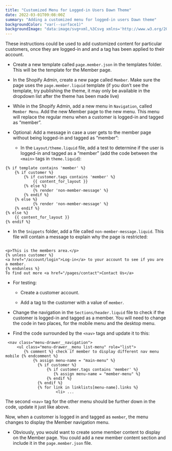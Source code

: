 ```yaml
---
title: "Customized Menu for Logged-in Users Dawn Theme"
date: 2022-03-01T09:08:00Z
summary: "Adding a customized menu for logged-in users Dawn theme"
backgroundColor: "var(--surface1)"
backgroundImage: "data:image/svg+xml,%3Csvg xmlns='http://www.w3.org/2000/svg' width='32' height='32' viewBox='0 0 32 32'%3E%3Cg fill-rule='evenodd'%3E%3Cg id='Artboard-5' fill='%23ffc078' fill-opacity='1' fill-rule='nonzero'%3E%3Cpath d='M6 18h12V6H6v12zM4 4h16v16H4V4z'/%3E%3C/g%3E%3C/g%3E%3C/svg%3E"
---
```


These instructions could be used to add customized content for particular customers, once they are logged-in and and a tag has been applied to their account.

- Create a new template called `page.member.json` in the templates folder. This will be the template for the Member page.

- In the Shopify Admin, create a new page called `Member`. Make sure the page uses the `page.member.liquid` template (if you don’t see the template, try publishing the theme, it may only be available in the dropdown list after the theme has been made live)

- While in the Shopify Admin, add a new menu in `Navigation`, called `Member Menu`. Add the new Member page to the new menu. This menu will replace the regular menu when a customer is logged-in and tagged as “member”.

- Optional: Add a message in case a user gets to the member page without being logged-in and tagged as “member”:
  - In the `Layout/theme.liquid` file, add a test to determine if the user is logged-in and tagged as a “member” (add the code between the `<main>` tags in `theme.liquid`):

```
{% if template contains 'member' %}
    {% if customer %}
        {% if customer.tags contains 'member' %}
            {{ content_for_layout }}
        {% else %}
            {% render 'non-member-message' %}
        {% endif %}
    {% else %}
            {% render 'non-member-message' %}
    {% endif %}
{% else %}
    {{ content_for_layout }}
{% endif %}

```

- In the `Snippets` folder, add a file called `non-member-message.liquid`. This file will contain a message to explain why the page is restricted:

```

<p>This is the members area.</p>
{% unless customer %}
<a href="/account/login">Log-in</a> to your account to see if you are a member.
{% endunless %}
To find out more <a href="/pages/contact">Contact Us</a>

```

- For testing:

  - Create a customer account.

  - Add a tag to the customer with a value of `member`.

- Change the navigation in the `Sections/header.liquid` file to check if the customer is logged-in and tagged as a member. You will need to change the code in two places, for the mobile menu and the desktop menu.

- Find the code surrounded by the `<nav>` tags and update it to this:

```
 <nav class="menu-drawer__navigation">
     <ul class="menu-drawer__menu list-menu" role="list">
        {% comment %} check if member to display different nav menu mobile {% endcomment %}
            {% assign menu-name = "main-menu" %}
       		  {% if customer %}
            	  {% if customer.tags contains 'member' %}
            		 {% assign menu-name = "member-menu" %}
                  {% endif %}
         	  {% endif %}
              {% for link in linklists[menu-name].links %}
                      <li> ...

```

The second `<nav>` tag for the other menu should be further down in the code, update it just like above.

Now, when a customer is logged in and tagged as `member`, the menu changes to display the Member navigation menu.

- Obviously, you would want to create some member content to display on the Member page. You could add a new member content section and include it in the `page.member.json` file.

